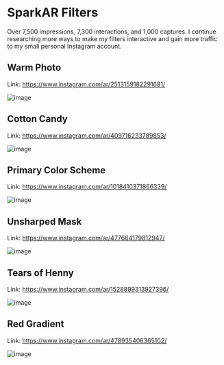# SparkAR Filters
Over 7,500 impressions, 7,300 interactions, and 1,000 captures. I continue researching more ways to make my filters interactive and gain more traffic to my small personal Instagram account.

## Warm Photo
Link: https://www.instagram.com/ar/2513159182291681/

![image](https://user-images.githubusercontent.com/59406376/105285474-53c44f00-5b69-11eb-86ff-8073626304d9.png)

## Cotton Candy
Link: https://www.instagram.com/ar/409716233789853/

![image](https://user-images.githubusercontent.com/59406376/105285352-15c72b00-5b69-11eb-9549-9ef86395513b.png)

## Primary Color Scheme
Link: https://www.instagram.com/ar/1018410371866339/

![image](https://user-images.githubusercontent.com/59406376/105285210-c8e35480-5b68-11eb-82aa-3536953b8ef1.png)

## Unsharped Mask
Link: https://www.instagram.com/ar/477664179812947/

![image](https://user-images.githubusercontent.com/59406376/105285047-70ac5280-5b68-11eb-9da2-cf7f01270211.png)


## Tears of Henny
Link: https://www.instagram.com/ar/1528899313927396/

![image](https://user-images.githubusercontent.com/59406376/105283395-38efdb80-5b65-11eb-944a-b69552ecabde.png)

## Red Gradient
Link: https://www.instagram.com/ar/478935406365102/

![image](https://user-images.githubusercontent.com/59406376/105298368-2bd7ea00-5b6f-11eb-8005-fecd396ba4a2.png)
